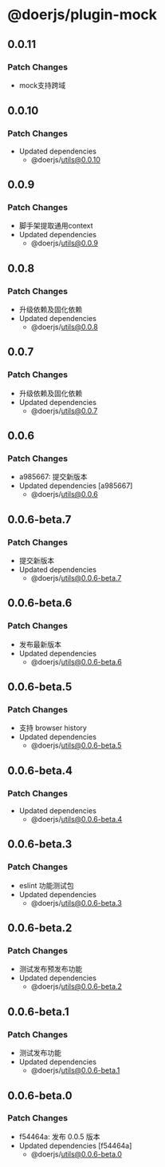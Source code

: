 # @doerjs/plugin-mock

## 0.0.11

### Patch Changes

- mock支持跨域

## 0.0.10

### Patch Changes

- Updated dependencies
  - @doerjs/utils@0.0.10

## 0.0.9

### Patch Changes

- 脚手架提取通用context
- Updated dependencies
  - @doerjs/utils@0.0.9

## 0.0.8

### Patch Changes

- 升级依赖及固化依赖
- Updated dependencies
  - @doerjs/utils@0.0.8

## 0.0.7

### Patch Changes

- 升级依赖及固化依赖
- Updated dependencies
  - @doerjs/utils@0.0.7

## 0.0.6

### Patch Changes

- a985667: 提交新版本
- Updated dependencies [a985667]
  - @doerjs/utils@0.0.6

## 0.0.6-beta.7

### Patch Changes

- 提交新版本
- Updated dependencies
  - @doerjs/utils@0.0.6-beta.7

## 0.0.6-beta.6

### Patch Changes

- 发布最新版本
- Updated dependencies
  - @doerjs/utils@0.0.6-beta.6

## 0.0.6-beta.5

### Patch Changes

- 支持 browser history
- Updated dependencies
  - @doerjs/utils@0.0.6-beta.5

## 0.0.6-beta.4

### Patch Changes

- Updated dependencies
  - @doerjs/utils@0.0.6-beta.4

## 0.0.6-beta.3

### Patch Changes

- eslint 功能测试包
- Updated dependencies
  - @doerjs/utils@0.0.6-beta.3

## 0.0.6-beta.2

### Patch Changes

- 测试发布预发布功能
- Updated dependencies
  - @doerjs/utils@0.0.6-beta.2

## 0.0.6-beta.1

### Patch Changes

- 测试发布功能
- Updated dependencies
  - @doerjs/utils@0.0.6-beta.1

## 0.0.6-beta.0

### Patch Changes

- f54464a: 发布 0.0.5 版本
- Updated dependencies [f54464a]
  - @doerjs/utils@0.0.6-beta.0
